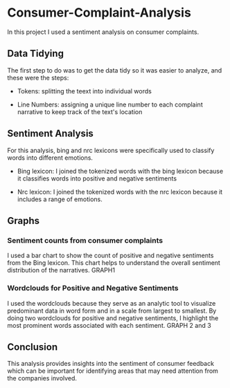 # Consumer-Complaint-Analysis
In this project I used a sentiment analysis on consumer complaints.

## Data Tidying
The first step to do was to get the data tidy so it was easier to analyze, and these were the steps:

- Tokens: splitting the teext into individual words

- Line Numbers: assigning a unique line number to each complaint narrative to keep track of the text's location


## Sentiment Analysis
For this analysis, bing and nrc lexicons were specifically used to classify words into different emotions.

- Bing lexicon: I joined the tokenized words with the bing lexicon because it classifies words into positive and negative sentiments

- Nrc lexicon: I joined the tokenized words with the nrc lexicon because it includes a range of emotions.

## Graphs
### Sentiment counts from consumer complaints
I used a bar chart to show the count of positive and negative sentiments from the Bing lexicon. This chart helps to understand the overall sentiment distribution of the narratives.
GRAPH1

### Wordclouds for Positive and Negative Sentiments
I used the wordclouds because they serve as an analytic tool to visualize predominant data in word form and in a scale from largest to smallest.
By doing two wordclouds for positive and negative sentiments, I highlight the most prominent words associated with each sentiment.
GRAPH 2 and 3

## Conclusion
This analysis provides insights into the sentiment of consumer feedback which can be important for identifying areas that may need attention from the companies involved.
